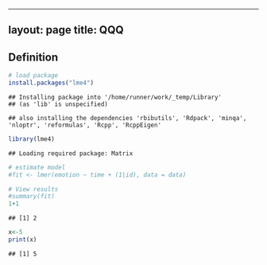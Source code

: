 
---
layout: page 
title: QQQ 
---

## Definition

``` r
# load package
install.packages("lme4")
```

    ## Installing package into '/home/runner/work/_temp/Library'
    ## (as 'lib' is unspecified)

    ## also installing the dependencies 'rbibutils', 'Rdpack', 'minqa', 'nloptr', 'reformulas', 'Rcpp', 'RcppEigen'

``` r
library(lme4)
```

    ## Loading required package: Matrix

``` r
# estimate model
#fit <- lmer(emotion ~ time + (1|id), data = data)

# View results
#summary(fit)
1+1
```

    ## [1] 2

``` r
x<-5
print(x)
```

    ## [1] 5
